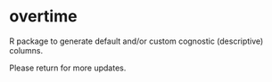# overtime

R package to generate default and/or custom cognostic (descriptive) columns.

Please return for more updates.

